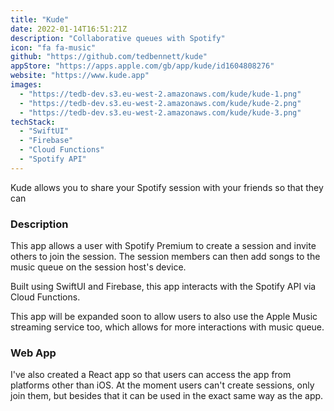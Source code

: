 ```yaml
---
title: "Kude"
date: 2022-01-14T16:51:21Z
description: "Collaborative queues with Spotify"
icon: "fa fa-music"
github: "https://github.com/tedbennett/kude"
appStore: "https://apps.apple.com/gb/app/kude/id1604808276"
website: "https://www.kude.app"
images:
  - "https://tedb-dev.s3.eu-west-2.amazonaws.com/kude/kude-1.png"
  - "https://tedb-dev.s3.eu-west-2.amazonaws.com/kude/kude-2.png"
  - "https://tedb-dev.s3.eu-west-2.amazonaws.com/kude/kude-3.png"
techStack:
  - "SwiftUI"
  - "Firebase"
  - "Cloud Functions"
  - "Spotify API"
---
```


Kude allows you to share your Spotify session with your friends so that they can

### Description

This app allows a user with Spotify Premium to create a session and invite others to join the session. The session members can then add songs to the music queue on the session host's device.

Built using SwiftUI and Firebase, this app interacts with the Spotify API via Cloud Functions.

This app will be expanded soon to allow users to also use the Apple Music streaming service too, which allows for more interactions with music queue.

### Web App

I've also created a React app so that users can access the app from platforms other than iOS. At the moment users can't create sessions, only join them, but besides that it can be used in the exact same way as the app.
